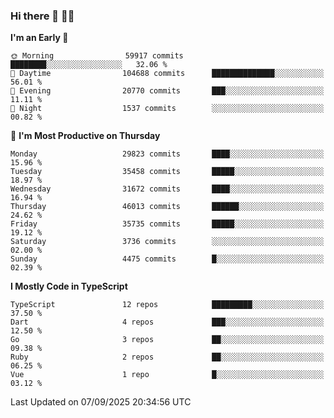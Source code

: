 ### Hi there 👋 🧑‍💻



<!--START_SECTION:waka-->
**I'm an Early 🐤** 

```text
🌞 Morning                59917 commits       ████████░░░░░░░░░░░░░░░░░   32.06 % 
🌆 Daytime                104688 commits      ██████████████░░░░░░░░░░░   56.01 % 
🌃 Evening                20770 commits       ███░░░░░░░░░░░░░░░░░░░░░░   11.11 % 
🌙 Night                  1537 commits        ░░░░░░░░░░░░░░░░░░░░░░░░░   00.82 % 
```
📅 **I'm Most Productive on Thursday** 

```text
Monday                   29823 commits       ████░░░░░░░░░░░░░░░░░░░░░   15.96 % 
Tuesday                  35458 commits       █████░░░░░░░░░░░░░░░░░░░░   18.97 % 
Wednesday                31672 commits       ████░░░░░░░░░░░░░░░░░░░░░   16.94 % 
Thursday                 46013 commits       ██████░░░░░░░░░░░░░░░░░░░   24.62 % 
Friday                   35735 commits       █████░░░░░░░░░░░░░░░░░░░░   19.12 % 
Saturday                 3736 commits        ░░░░░░░░░░░░░░░░░░░░░░░░░   02.00 % 
Sunday                   4475 commits        █░░░░░░░░░░░░░░░░░░░░░░░░   02.39 % 
```


**I Mostly Code in TypeScript** 

```text
TypeScript               12 repos            █████████░░░░░░░░░░░░░░░░   37.50 % 
Dart                     4 repos             ███░░░░░░░░░░░░░░░░░░░░░░   12.50 % 
Go                       3 repos             ██░░░░░░░░░░░░░░░░░░░░░░░   09.38 % 
Ruby                     2 repos             ██░░░░░░░░░░░░░░░░░░░░░░░   06.25 % 
Vue                      1 repo              █░░░░░░░░░░░░░░░░░░░░░░░░   03.12 % 
```




 Last Updated on 07/09/2025 20:34:56 UTC
<!--END_SECTION:waka-->


